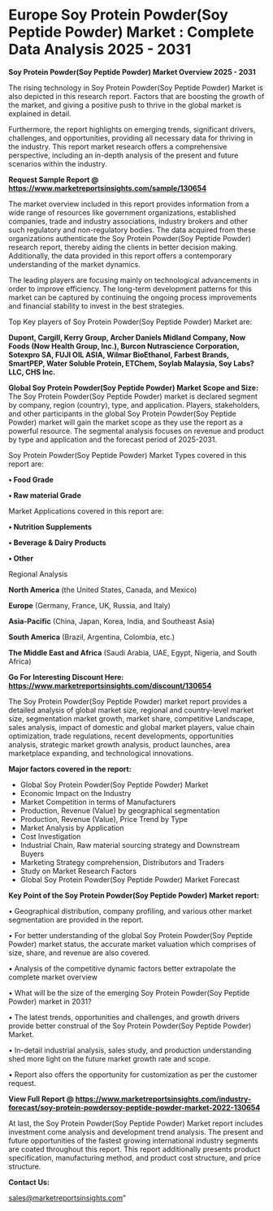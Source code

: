 # Europe Soy Protein Powder(Soy Peptide Powder) Market : Complete Data Analysis 2025 - 2031

<Strong> Soy Protein Powder(Soy Peptide Powder) Market Overview 2025 - 2031</strong>

The rising technology in Soy Protein Powder(Soy Peptide Powder) Market is also depicted in this research report. Factors that are boosting the growth of the market, and giving a positive push to thrive in the global market is explained in detail.

Furthermore, the report highlights on emerging trends, significant drivers, challenges, and opportunities, providing all necessary data for thriving in the industry. This report market research offers a comprehensive perspective, including an in-depth analysis of the present and future scenarios within the industry.

<strong>Request Sample Report @ <a href=https://www.marketreportsinsights.com/sample/130654>https://www.marketreportsinsights.com/sample/130654</a></strong>

The market overview included in this report provides information from a wide range of resources like government organizations, established companies, trade and industry associations, industry brokers and other such regulatory and non-regulatory bodies. The data acquired from these organizations authenticate the Soy Protein Powder(Soy Peptide Powder) research report, thereby aiding the clients in better decision making. Additionally, the data provided in this report offers a contemporary understanding of the market dynamics.

The leading players are focusing mainly on technological advancements in order to improve efficiency. The long-term development patterns for this market can be captured by continuing the ongoing process improvements and financial stability to invest in the best strategies.

Top Key players of Soy Protein Powder(Soy Peptide Powder) Market are:

<strong>Dupont, Cargill, Kerry Group, Archer Daniels Midland Company, Now Foods (Now Health Group, Inc.), Burcon Nutrascience Corporation, Sotexpro SA, FUJI OIL ASIA, Wilmar BioEthanol, Farbest Brands, SmartPEP, Water Soluble Protein, ETChem, Soylab Malaysia, Soy Labs?LLC, CHS Inc.</strong>

<strong><b>Global Soy Protein Powder(Soy Peptide Powder) Market Scope and Size:</b></strong>
The Soy Protein Powder(Soy Peptide Powder) market is declared segment by company, region (country), type, and application. Players, stakeholders, and other participants in the global Soy Protein Powder(Soy Peptide Powder) market will gain the market scope as they use the report as a powerful resource. The segmental analysis focuses on revenue and product by type and application and the forecast period of 2025-2031.

Soy Protein Powder(Soy Peptide Powder) Market Types covered in this report are:

<strong>• Food Grade

• Raw material Grade</strong>

Market Applications covered in this report are:

<strong>• Nutrition Supplements

• Beverage & Dairy Products

• Other</strong> 

Regional Analysis

<strong>North America</strong> (the United States, Canada, and Mexico)

<strong>Europe</strong> (Germany, France, UK, Russia, and Italy)

<strong>Asia-Pacific</strong> (China, Japan, Korea, India, and Southeast Asia)

<strong>South America</strong> (Brazil, Argentina, Colombia, etc.)

<strong>The Middle East and Africa</strong> (Saudi Arabia, UAE, Egypt, Nigeria, and South Africa)

<strong>Go For Interesting Discount Here: <a href=https://www.marketreportsinsights.com/discount/130654>https://www.marketreportsinsights.com/discount/130654</a></strong>

The Soy Protein Powder(Soy Peptide Powder) market report provides a detailed analysis of global market size, regional and country-level market size, segmentation market growth, market share, competitive Landscape, sales analysis, impact of domestic and global market players, value chain optimization, trade regulations, recent developments, opportunities analysis, strategic market growth analysis, product launches, area marketplace expanding, and technological innovations.

<strong><b>Major factors covered in the report:</b></strong>
<ul>
  <li>Global Soy Protein Powder(Soy Peptide Powder) Market </li>
  <li>Economic Impact on the Industry</li>
  <li>Market Competition in terms of Manufacturers</li>
  <li>Production, Revenue (Value) by geographical segmentation</li>
  <li>Production, Revenue (Value), Price Trend by Type</li>
  <li>Market Analysis by Application</li>
  <li>Cost Investigation</li>
  <li>Industrial Chain, Raw material sourcing strategy and Downstream Buyers</li>
  <li>Marketing Strategy comprehension, Distributors and Traders</li>
  <li>Study on Market Research Factors</li>
  <li>Global Soy Protein Powder(Soy Peptide Powder) Market Forecast</li>
</ul>

<strong><b>Key Point of the Soy Protein Powder(Soy Peptide Powder) Market report:</b></strong>

• Geographical distribution, company profiling, and various other market segmentation are provided in the report.

• For better understanding of the global Soy Protein Powder(Soy Peptide Powder) market status, the accurate market valuation which comprises of size, share, and revenue are also covered.

• Analysis of the competitive dynamic factors better extrapolate the complete market overview

• What will be the size of the emerging Soy Protein Powder(Soy Peptide Powder) market in 2031?

• The latest trends, opportunities and challenges, and growth drivers provide better construal of the Soy Protein Powder(Soy Peptide Powder) Market.

• In-detail industrial analysis, sales study, and production understanding shed more light on the future market growth rate and scope.

• Report also offers the opportunity for customization as per the customer request.

<strong><b>View Full Report @ <a href=https://www.marketreportsinsights.com/industry-forecast/soy-protein-powdersoy-peptide-powder-market-2022-130654>https://www.marketreportsinsights.com/industry-forecast/soy-protein-powdersoy-peptide-powder-market-2022-130654</a></b></strong>


At last, the Soy Protein Powder(Soy Peptide Powder) Market report includes investment come analysis and development trend analysis. The present and future opportunities of the fastest growing international industry segments are coated throughout this report. This report additionally presents product specification, manufacturing method, and product cost structure, and price structure.

<strong>Contact Us:</strong>

sales@marketreportsinsights.com"
